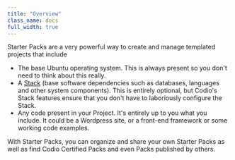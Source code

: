 ```yaml
---
title: "Overview"
class_name: docs
full_width: true
---
```


Starter Packs are a very powerful way to create and manage templated projects that include

- The base Ubuntu operating system. This is always present so you don't need to think about this really.
- A [Stack](/docs/account/stacks/) (base software dependencies such as databases, languages and other system components). This is entirely optional, but Codio's Stack features ensure that you don't have to laboriously configure the Stack.
- Any code present in your Project. It's entirely up to you what you include. It could be a Wordpress site, or a front-end framework or some working code examples.

With Starter Packs, you can organize and share your own Starter Packs as well as find Codio Certified Packs and even Packs published by others.

